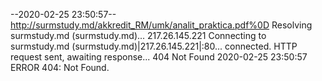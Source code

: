 --2020-02-25 23:50:57--  http://surmstudy.md/akkredit_RM/umk/analit_praktica.pdf%0D
Resolving surmstudy.md (surmstudy.md)... 217.26.145.221
Connecting to surmstudy.md (surmstudy.md)|217.26.145.221|:80... connected.
HTTP request sent, awaiting response... 404 Not Found
2020-02-25 23:50:57 ERROR 404: Not Found.

